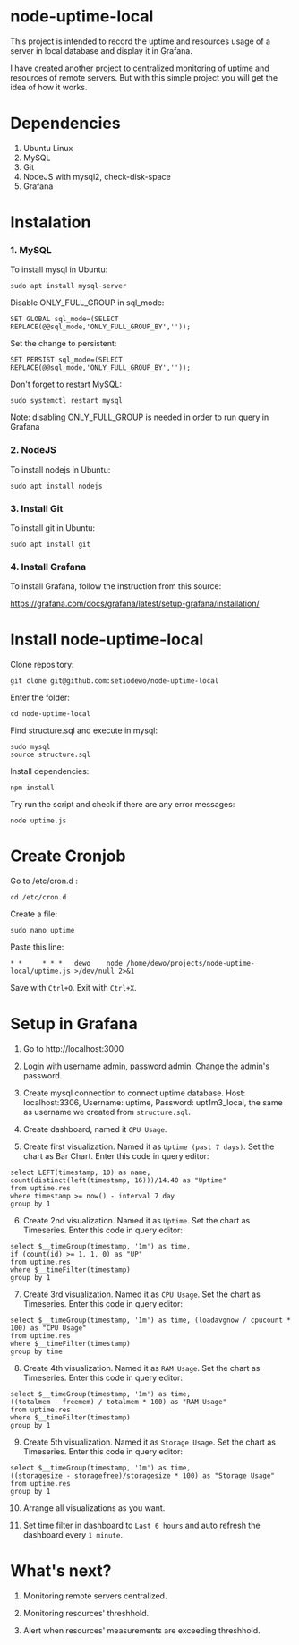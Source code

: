 # node-uptime-local

This project is intended to record the uptime and resources usage of a server in local database and display it in Grafana. 

I have created another project to centralized monitoring of uptime and resources of remote servers. But with this simple project you will get the idea of how it works.

# Dependencies

1. Ubuntu Linux
2. MySQL
3. Git
4. NodeJS with mysql2, check-disk-space
5. Grafana

# Instalation

### 1. MySQL

To install mysql in Ubuntu:

```
sudo apt install mysql-server
```

Disable ONLY_FULL_GROUP in sql_mode:

`SET GLOBAL sql_mode=(SELECT REPLACE(@@sql_mode,'ONLY_FULL_GROUP_BY',''));`

Set the change to persistent:

`SET PERSIST sql_mode=(SELECT REPLACE(@@sql_mode,'ONLY_FULL_GROUP_BY',''));`

Don't forget to restart MySQL:

`sudo systemctl restart mysql`

Note: disabling ONLY_FULL_GROUP is needed in order to run query in Grafana

### 2. NodeJS

To install nodejs in Ubuntu:

`sudo apt install nodejs`

### 3. Install Git

To install git in Ubuntu:

`sudo apt install git`

### 4. Install Grafana

To install Grafana, follow the instruction from this source:

https://grafana.com/docs/grafana/latest/setup-grafana/installation/

# Install node-uptime-local

Clone repository:

`git clone git@github.com:setiodewo/node-uptime-local`

Enter the folder:

`cd node-uptime-local`

Find structure.sql and execute in mysql:

```
sudo mysql
source structure.sql
```

Install dependencies:

`npm install`

Try run the script and check if there are any error messages:

`node uptime.js`

# Create Cronjob

Go to /etc/cron.d :

`cd /etc/cron.d`

Create a file:

`sudo nano uptime`

Paste this line:

`* *     * * *   dewo    node /home/dewo/projects/node-uptime-local/uptime.js >/dev/null 2>&1`

Save with `Ctrl+O`. Exit with `Ctrl+X`.

# Setup in Grafana

1. Go to http://localhost:3000

2. Login with username admin, password admin. Change the admin's password.

3. Create mysql connection to connect uptime database. Host: localhost:3306, Username: uptime, Password: upt1m3_local, the same as username we created from `structure.sql`.

4. Create dashboard, named it `CPU Usage`.

5. Create first visualization. Named it as `Uptime (past 7 days)`. Set the chart as Bar Chart. Enter this code in query editor:
```
select LEFT(timestamp, 10) as name,
count(distinct(left(timestamp, 16)))/14.40 as "Uptime"
from uptime.res
where timestamp >= now() - interval 7 day
group by 1
```

6. Create 2nd visualization. Named it as `Uptime`. Set the chart as Timeseries. Enter this code in query editor:
```
select $__timeGroup(timestamp, '1m') as time,
if (count(id) >= 1, 1, 0) as "UP"
from uptime.res
where $__timeFilter(timestamp) 
group by 1
```

7. Create 3rd visualization. Named it as `CPU Usage`. Set the chart as Timeseries. Enter this code in query editor:
```
select $__timeGroup(timestamp, '1m') as time, (loadavgnow / cpucount * 100) as "CPU Usage"
from uptime.res
where $__timeFilter(timestamp)
group by time
```

8. Create 4th visualization. Named it as `RAM Usage`. Set the chart as Timeseries. Enter this code in query editor:
```
select $__timeGroup(timestamp, '1m') as time,
((totalmem - freemem) / totalmem * 100) as "RAM Usage"
from uptime.res
where $__timeFilter(timestamp) 
group by 1
```

9. Create 5th visualization. Named it as `Storage Usage`. Set the chart as Timeseries. Enter this code in query editor:
```
select $__timeGroup(timestamp, '1m') as time,
((storagesize - storagefree)/storagesize * 100) as "Storage Usage"
from uptime.res
group by 1
```

10. Arrange all visualizations as you want.

11. Set time filter in dashboard to `Last 6 hours` and auto refresh the dashboard every `1 minute`.

# What's next?

1. Monitoring remote servers centralized.

2. Monitoring resources' threshhold.

3. Alert when resources' measurements are exceeding threshhold.